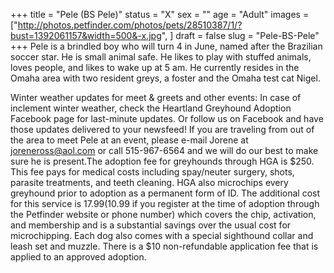 +++
title = "Pele (BS Pele)"
status = "X"
sex = ""
age = "Adult"
images = ["http://photos.petfinder.com/photos/pets/28510387/1/?bust=1392061157&width=500&-x.jpg",
]
draft = false
slug = "Pele-BS-Pele"
+++
Pele is a brindled boy who will turn 4 in June, named after the Brazilian soccer star.  He is small animal safe. He likes to play with stuffed animals, loves people, and likes to wake up at 5 am. He currently resides in the Omaha area with two resident greys, a foster and the Omaha test cat Nigel. 

Winter weather updates for meet & greets and other events: In case of inclement winter weather, check the Heartland Greyhound Adoption Facebook page for last-minute updates. Or follow us on Facebook and have those updates delivered to your newsfeed!
If you are traveling from out of the area to meet Pele at an event, please e-mail Jorene at joreneross@aol.com or call 515-967-6564 and we will do our best to make sure he is present.The adoption fee for greyhounds through HGA is $250. This fee pays for medical costs including spay/neuter surgery, shots, parasite treatments, and teeth cleaning. HGA also microchips every greyhound prior to adoption as a permanent form of ID. The additional cost for this service is $17.99 ($10.99 if you register at the time of adoption through the Petfinder website or phone number) which covers the chip, activation, and membership and is a substantial savings over the usual cost for microchipping. Each dog also comes with a special sighthound collar and leash set and muzzle. There is a $10 non-refundable application fee that is applied to an approved adoption.
